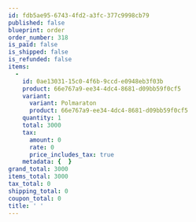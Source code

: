 ```yaml
---
id: fdb5ae95-6743-4fd2-a3fc-377c9998cb79
published: false
blueprint: order
order_number: 318
is_paid: false
is_shipped: false
is_refunded: false
items:
  -
    id: 0ae13031-15c0-4f6b-9ccd-e0948eb3f03b
    product: 66e767a9-ee34-4dc4-8681-d09bb59f0cf5
    variant:
      variant: Polmaraton
      product: 66e767a9-ee34-4dc4-8681-d09bb59f0cf5
    quantity: 1
    total: 3000
    tax:
      amount: 0
      rate: 0
      price_includes_tax: true
    metadata: {  }
grand_total: 3000
items_total: 3000
tax_total: 0
shipping_total: 0
coupon_total: 0
title: ' '
---
```

